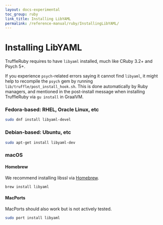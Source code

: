 ```yaml
---
layout: docs-experimental
toc_group: ruby
link_title: Installing LibYAML
permalink: /reference-manual/ruby/InstallingLibYAML/
---
```

# Installing LibYAML

TruffleRuby requires to have `libyaml` installed, much like CRuby 3.2+ and Psych 5+.

If you experience `psych`-related errors saying it cannot find `libyaml`, it might help to recompile the `psych` gem by running `lib/truffle/post_install_hook.sh`.
This is done automatically by Ruby managers, and mentioned in the post-install message when installing TruffleRuby via `gu install` in GraalVM.

### Fedora-based: RHEL, Oracle Linux, etc

```bash
sudo dnf install libyaml-devel
```

### Debian-based: Ubuntu, etc

```bash
sudo apt-get install libyaml-dev
```

### macOS

#### Homebrew

We recommend installing libssl via [Homebrew](https://brew.sh).

```bash
brew install libyaml
```

#### MacPorts

MacPorts should also work but is not actively tested.

```bash
sudo port install libyaml
```
